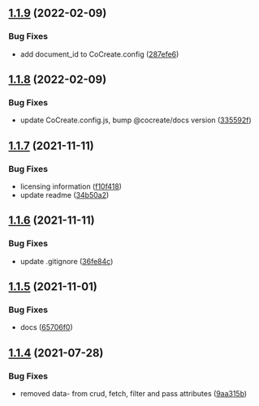 ## [1.1.9](https://github.com/CoCreate-app/CoCreate-message-server/compare/v1.1.8...v1.1.9) (2022-02-09)


### Bug Fixes

* add document_id to CoCreate.config ([287efe6](https://github.com/CoCreate-app/CoCreate-message-server/commit/287efe64876233a87a832df553761bc5ad2ec67e))

## [1.1.8](https://github.com/CoCreate-app/CoCreate-message-server/compare/v1.1.7...v1.1.8) (2022-02-09)


### Bug Fixes

* update CoCreate.config.js, bump @cocreate/docs version ([335592f](https://github.com/CoCreate-app/CoCreate-message-server/commit/335592f7a5abac02b53f30071441785a4a8ab532))

## [1.1.7](https://github.com/CoCreate-app/CoCreate-message-server/compare/v1.1.6...v1.1.7) (2021-11-11)


### Bug Fixes

* licensing information ([f10f418](https://github.com/CoCreate-app/CoCreate-message-server/commit/f10f418011b411247148a35665e3a11de836c1cd))
* update readme ([34b50a2](https://github.com/CoCreate-app/CoCreate-message-server/commit/34b50a2e7d5efe32d81a2d1eff85c418af31d878))

## [1.1.6](https://github.com/CoCreate-app/CoCreate-message-server/compare/v1.1.5...v1.1.6) (2021-11-11)


### Bug Fixes

* update .gitignore ([36fe84c](https://github.com/CoCreate-app/CoCreate-message-server/commit/36fe84cac8173b431b5ede5112c1bd717c22dd69))

## [1.1.5](https://github.com/CoCreate-app/CoCreate-message-server/compare/v1.1.4...v1.1.5) (2021-11-01)


### Bug Fixes

* docs ([65706f0](https://github.com/CoCreate-app/CoCreate-message-server/commit/65706f09d28533ec36c899f15ac813a66526a06a))

## [1.1.4](https://github.com/CoCreate-app/CoCreate-message-server/compare/v1.1.3...v1.1.4) (2021-07-28)


### Bug Fixes

* removed data- from crud, fetch, filter and pass attributes ([9aa315b](https://github.com/CoCreate-app/CoCreate-message-server/commit/9aa315b48397a76b457e79d86b976f75e92af4d0))
